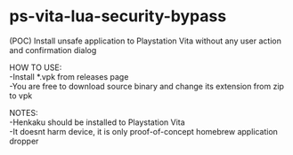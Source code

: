 # ps-vita-lua-security-bypass
(POC) Install unsafe application to Playstation Vita without any user action and confirmation dialog  
  
HOW TO USE:  
-Install *.vpk from releases page  
-You are free to download source binary and change its extension from zip to vpk  
  
NOTES:   
-Henkaku should be installed to Playstation Vita  
-It doesnt harm device, it is only proof-of-concept homebrew application dropper  
